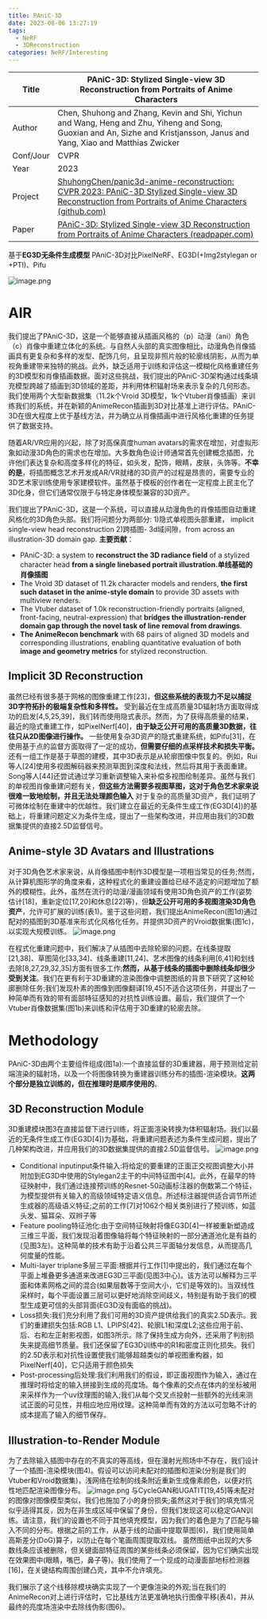 ```yaml
---
title: PAniC-3D
date: 2023-08-06 13:27:19
tags:
  - NeRF
  - 3DReconstruction
categories: NeRF/Interesting
---
```


| Title     | PAniC-3D: Stylized Single-view 3D Reconstruction from Portraits of Anime Characters                                                                                                                                 |
| --------- | ------------------------------------------------------------------------------------------------------------------------------------------------------------------------------------------------------------------- |
| Author    | Chen, Shuhong and Zhang, Kevin and Shi, Yichun and Wang, Heng and Zhu, Yiheng and Song, Guoxian and An, Sizhe and Kristjansson, Janus and Yang, Xiao and Matthias Zwicker                                           |
| Conf/Jour | CVPR                                                                                                                                                                                                                |
| Year      | 2023                                                                                                                                                                                                                |
| Project   | [ShuhongChen/panic3d-anime-reconstruction: CVPR 2023: PAniC-3D Stylized Single-view 3D Reconstruction from Portraits of Anime Characters (github.com)](https://github.com/ShuhongChen/panic3d-anime-reconstruction) |
| Paper     | [PAniC-3D: Stylized Single-view 3D Reconstruction from Portraits of Anime Characters (readpaper.com)](https://readpaper.com/pdf-annotate/note?pdfId=4738337093785239553&noteId=1903166679687203840)                 |

基于**EG3D无条件生成模型**
PAniC-3D对比PixelNeRF、EG3D(+Img2stylegan or +PTI)、Pifu

![image.png](https://raw.githubusercontent.com/qiyun71/Blog_images/main/pictures/20230806132746.png)


<!-- more -->

# AIR

我们提出了PAniC-3D，这是一个能够直接从插画风格的（p）动漫（ani）角色（c）肖像中重建立体化的系统。与自然人头部的真实图像相比，动漫角色肖像插画具有更复杂和多样的发型、配饰几何，且呈现非照片般的轮廓线阴影，从而为单视角重建带来独特的挑战。此外，缺乏适用于训练和评估这一模糊化风格重建任务的3D模型和肖像插画数据。面对这些挑战，我们提出的PAniC-3D架构通过线条填充模型跨越了插画到3D领域的差距，并利用体积辐射场来表示复杂的几何形态。我们使用两个大型新数据集（11.2k个Vroid 3D模型，1k个Vtuber肖像插画）来训练我们的系统，并在新颖的AnimeRecon插画到3D对比基准上进行评估。PAniC-3D在很大程度上优于基线方法，并为确立从肖像插画中进行风格化重建的任务提供了数据支持。

随着AR/VR应用的兴起，除了对高保真度human avatars的需求在增加，对虚拟形象如动漫3D角色的需求也在增加。大多数角色设计师通常首先创建概念插图，允许他们表达复杂和高度多样化的特征，如头发，配饰，眼睛，皮肤，头饰等。**不幸的是**，将插图概念艺术开发成AR/VR就绪的3D资产的过程是昂贵的，需要专业的3D艺术家训练使用专家建模软件。虽然基于模板的创作者在一定程度上民主化了3D化身，但它们通常仅限于与特定身体模型兼容的3D资产。

我们提出了PAniC-3D，这是一个系统，可以直接从动漫角色的肖像插图自动重建风格化的3D角色头部。我们将问题分为两部分:
1)隐式单视图头部重建， implicit single-view head reconstruction
2)跨插图- 3d域间隙，from across an illustration-3D domain gap.
**主要贡献**：
- PAniC-3D: a system to **reconstruct the 3D radiance field** of a stylized character head **from a single linebased portrait illustration.单线基础的肖像插图**
- The Vroid 3D dataset of 11.2k character models and renders, **the first such dataset in the anime-style domain** to provide 3D assets with multiview renders.
- The Vtuber dataset of 1.0k reconstruction-friendly portraits (aligned, front-facing, neutral-expression) that **bridges the illustration-render domain gap through the novel task of line removal from drawings**.
- **The AnimeRecon benchmark** with 68 pairs of aligned 3D models and corresponding illustrations, enabling quantitative evaluation of both **image and geometry metrics** for stylized reconstruction.

## Implicit 3D Reconstruction

虽然已经有很多基于网格的图像重建工作[23]，**但这些系统的表现力不足以捕捉3D字符拓扑的极端复杂性和多样性。**
受到最近在生成高质量3D辐射场方面取得成功的启发[4,5,25,39]，我们转而使用隐式表示。然而，为了获得高质量的结果，最近的隐式重建工作，如PixelNerf[40]，**由于缺乏公开可用的高质量3D数据，往往只从2D图像进行操作。**
一些使用复杂3D资产的隐式重建系统，如Pifu[31]，在使用基于点的监督方面取得了一定的成功，**但需要仔细的点采样技术和损失平衡。**
还有一组工作是基于草图的建模，其中3D表示是从轮廓图像中恢复的。例如，Rui等人[24]使用多视图解码器来预测草图到深度和法线，然后将其用于表面重建。Song等人[44]还尝试通过学习重新调整输入来补偿多视图绘制差异。虽然与我们的单视图肖像重建问题有关，**但这些方法需要多视图草图，这对于角色艺术家来说很难一致地绘制，并且无法处理颜色输入**
对于复杂的高质量3D资产，我们证明了可微体绘制在重建中的优越性。我们建立在最近的无条件生成工作(EG3D[4])的基础上，将重建问题定义为条件生成，提出了一些架构改进，并应用由我们的3D数据集提供的直接2.5D监督信号。

## Anime-style 3D Avatars and Illustrations

对于3D角色艺术家来说，从肖像插图中制作3D模型是一项相当常见的任务;然而，从计算机图形学的角度来看，这种程式化的重建设置给已经不适定的问题增加了额外的模糊性。此外，虽然在流行的动漫/漫画领域有使用3D角色资产的工作(姿势估计[18]，重新定位[17,20]和休息[22]等)，但**缺乏公开可用的多视图渲染3D角色资产**，允许可扩展的训练(表1)。鉴于这些问题，我们提出AnimeRecon(图1d)通过配对的插图到3D基准来形式化风格化任务。并提供3D资产的Vroid数据集(图1c)，以实现大规模训练。
![image.png](https://raw.githubusercontent.com/qiyun71/Blog_images/main/pictures/20230806132746.png)


在程式化重建问题中，我们解决了从插图中去除轮廓的问题。在线条提取[21,38]、草图简化[33,34]、线条重建[11,24]、艺术图像的线条利用[6,41]和划线去除[8,27,29,32,35]方面有很多工作;**然而，从基于线条的插图中删除线条却很少受到关注**。我们在更有利于3D重建的渲染图像中调整图纸的背景下研究了这种轮廓删除任务;我们发现朴素的图像到图像翻译[19,45]不适合这项任务，并提出了一种简单而有效的带有面部特征感知的对抗性训练设置。最后，我们提供了一个Vtuber肖像数据集(图1b)来训练和评估用于3D重建的轮廓去除。

# Methodology

PAniC-3D由两个主要组件组成(图1a):一个直接监督的3D重建器，用于预测给定前端渲染的辐射场，以及一个将图像转换为重建器训练分布的插图-渲染模块。**这两个部分是独立训练的，但在推理时是顺序使用的**。

## 3D Reconstruction Module

3D重建模块图3在直接监督下进行训练，将正面渲染转换为体积辐射场。我们以最近的无条件生成工作(EG3D[4])为基础，将重建问题表述为条件生成问题，提出了几种架构改进，并应用我们的3D数据集提供的直接2.5D监督信号。
![image.png](https://raw.githubusercontent.com/qiyun71/Blog_images/main/pictures/20230806135527.png)

- Conditional inputinput条件输入:将给定的要重建的正面正交视图调整大小并附加到EG3D中使用的Stylegan2主干的中间特征图中[4]。此外，在最早的特征映射中，我们通过连接预训练的Resnet-50动画标注器的倒数第二个特征，为模型提供有关输入的高级领域特定语义信息。所述标注器提供适合调节所述生成器的高级语义特征;之前的工作[7]对1062个相关类别进行了预训练，如蓝头发、猫耳朵、双辫子等
- Feature pooling特征池化:由于空间特征映射将像EG3D[4]一样被重新塑造成三维三平面，我们发现沿着图像轴将每个特征映射的一部分通道池化是有益的(见图3左)。这种简单的技术有助于沿着公共三平面轴分发信息，从而提高几何度量的性能。
- Multi-layer triplane多层三平面:根据并行工作[1]中提出的，我们通过在每个平面上堆叠更多通道来改进EG3D三平面(见图3中心)。该方法可以解释为三平面和体素网格之间的混合(如果层数等于空间大小，它们是等效的)。当双线性采样时，每个平面设置三层可以更好地消除空间歧义，特别是有助于我们的模型生成更可信的头部背面(EG3D没有面临的挑战)。
- Loss损失:我们充分利用了我们可用的3D资产提供给我们的真实2.5D表示。我们的重建损失包括:RGB L1、LPIPS[42]、轮廓L1和深度L2;这些应用于前、后、右和左正射影视图，如图3所示。除了保持生成方向外，还采用了判别损失来提高细节质量。我们还保留了EG3D训练中的R1和密度正则化损失。我们的2.5D表示和对抗性设置使我们能够超越类似的单视图重构器，如PixelNerf[40]，它只适用于颜色损失
- Post-processing后处理:我们利用我们的假设，即正面视图作为输入，通过在推理时将给定的输入拼接到生成的亮度场。每个像素的交点在体内的坐标被用来采样作为一个uv纹理图的输入;我们从每个交叉点投射一些额外的光线来测试正面的可见性，并相应地应用纹理。这种简单而有效的方法以可忽略不计的成本提高了输入的细节保存。


## Illustration-to-Render Module

为了去除输入插图中存在的不真实的等高线，但在漫射光照场中不存在，我们设计了一个插图-渲染模块(图4)。假设可以访问未配对的插图和渲染(分别是我们的Vtuber和Vroid数据集)，浅网络在绘制的线条附近重新生成像素颜色，以便对抗性地匹配渲染图像分布。
![image.png](https://raw.githubusercontent.com/qiyun71/Blog_images/main/pictures/20230806135919.png)
与CycleGAN和UGATIT[19,45]等未配对的图像对图像模型类似，我们也施加了小的身份损失;虽然这对于我们的填充情况似乎适得其反，因为在非生成区域中保留了身份，但我们发现这可以稳定GAN训练。请注意，我们的设置也不同于其他填充模型，因为我们的着色是为了匹配与输入不同的分布。根据之前的工作，从基于线的动画中提取草图[6]，我们使用简单高斯差分(DoG)算子，以防止在每个笔画周围提取双线。
虽然图纸中出现的大多数线条应该被删除，但关键面部特征周围的某些线条必须保留，因为它们确实出现在效果图中(眼睛，嘴巴，鼻子等)。我们使用了一个现成的动漫面部地标检测器[16]，在关键结构周围创建凸壳，其中不允许填充。

我们展示了这个线移除模块确实实现了一个更像渲染的外观;当在我们的AnimeRecon对上进行评估时，它比基线方法更准确地执行图像平移(表4)，并从最终的亮度场渲染中去除线伪影(图6)。
